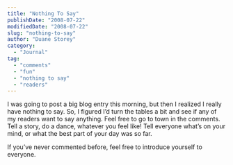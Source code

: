 ```yaml
---
title: "Nothing To Say"
publishDate: "2008-07-22"
modifiedDate: "2008-07-22"
slug: "nothing-to-say"
author: "Duane Storey"
category:
  - "Journal"
tag:
  - "comments"
  - "fun"
  - "nothing to say"
  - "readers"
---
```


I was going to post a big blog entry this morning, but then I realized I really have nothing to say. So, I figured I’d turn the tables a bit and see if any of my readers want to say anything. Feel free to go to town in the comments. Tell a story, do a dance, whatever you feel like! Tell everyone what’s on your mind, or what the best part of your day was so far.

If you’ve never commented before, feel free to introduce yourself to everyone.